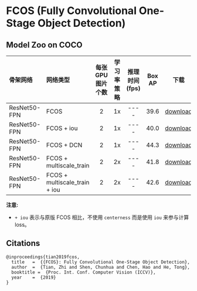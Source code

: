 # FCOS (Fully Convolutional One-Stage Object Detection)

## Model Zoo on COCO

| 骨架网络             | 网络类型       | 每张GPU图片个数 | 学习率策略 |推理时间(fps) | Box AP |                           下载                          | 配置文件 |
| :------------------- | :------------- | :-----: | :-----: | :------------: | :-----: | :-----------------------------------------------------: | :-----: |
| ResNet50-FPN    | FCOS           |    2    |   1x      |     ----     |  39.6  | [download](https://paddledet.bj.bcebos.com/models/fcos_r50_fpn_1x_coco.pdparams) | [config](./fcos_r50_fpn_1x_coco.yml) |
| ResNet50-FPN    | FCOS + iou      |    2    |   1x      |     ----     |  40.0  | [download](https://paddledet.bj.bcebos.com/models/fcos_r50_fpn_iou_1x_coco.pdparams) | [config](./fcos_r50_fpn_iou_1x_coco.yml) |
| ResNet50-FPN    | FCOS + DCN       |    2    |   1x      |     ----     |  44.3  | [download](https://paddledet.bj.bcebos.com/models/fcos_dcn_r50_fpn_1x_coco.pdparams) | [config](./fcos_dcn_r50_fpn_1x_coco.yml) |
| ResNet50-FPN    | FCOS + multiscale_train    |    2    |   2x      |     ----     |  41.8  | [download](https://paddledet.bj.bcebos.com/models/fcos_r50_fpn_multiscale_2x_coco.pdparams) | [config](./fcos_r50_fpn_multiscale_2x_coco.yml) |
| ResNet50-FPN    | FCOS + multiscale_train + iou    |    2    |   2x      |     ----     |  42.6  | [download](https://paddledet.bj.bcebos.com/models/fcos_r50_fpn_iou_multiscale_2x_coco.pdparams) | [config](./fcos_r50_fpn_iou_multiscale_2x_coco.yml) |

**注意:**
  - `+ iou` 表示与原版 FCOS 相比，不使用 `centerness` 而是使用 `iou` 来参与计算loss。


## Citations
```
@inproceedings{tian2019fcos,
  title   =  {{FCOS}: Fully Convolutional One-Stage Object Detection},
  author  =  {Tian, Zhi and Shen, Chunhua and Chen, Hao and He, Tong},
  booktitle =  {Proc. Int. Conf. Computer Vision (ICCV)},
  year    =  {2019}
}
```
